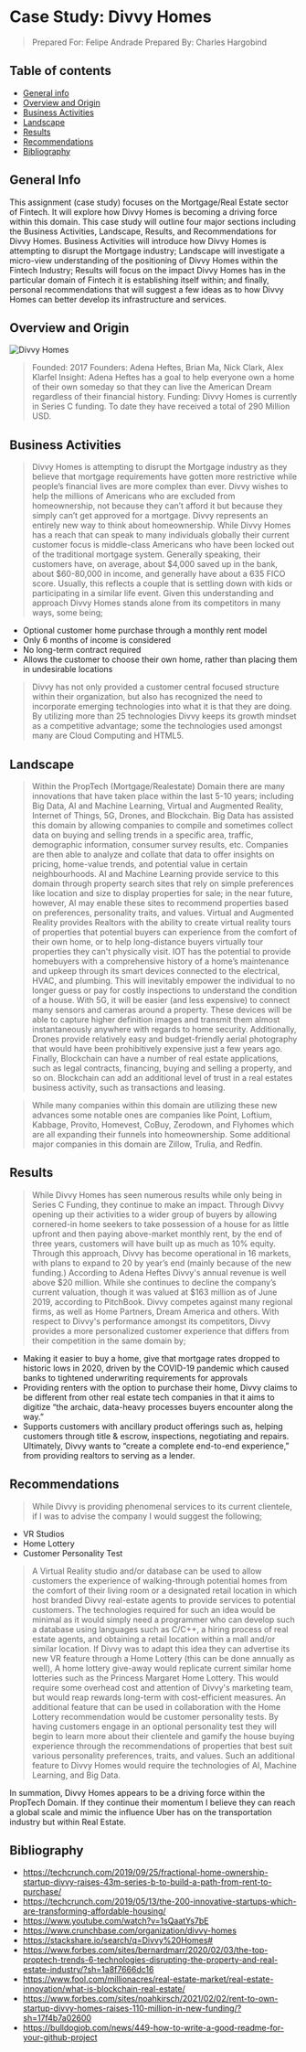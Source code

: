 # Case Study: Divvy Homes
> Prepared For: Felipe Andrade
> Prepared By: Charles Hargobind

## Table of contents
* [General info](#general-info)
* [Overview and Origin](#screenshots)
* [Business Activities](#businessactivities)
* [Landscape](#landscape)
* [Results](#results)
* [Recommendations](#recommendations)
* [Bibliography](#bibliography)

## General Info
This assignment (case study) focuses on the Mortgage/Real Estate sector of Fintech. It will explore how Divvy Homes is becoming a driving force within this domain. This case study will outline four major sections including the Business Activities, Landscape, Results, and Recommendations for Divvy Homes. Business Activities will introduce how Divvy Homes is attempting to disrupt the Mortgage industry; Landscape will investigate a micro-view understanding of the positioning of Divvy Homes within the Fintech Industry; Results will focus on the impact Divvy Homes has in the particular domain of Fintech it is establishing itself within; and finally, personal recommendations that will suggest a few ideas as to how Divvy Homes can better develop its infrastructure and services.  

## Overview and Origin
![Divvy Homes](./User/Desktop/Divvy)
> Founded: 2017
> Founders: Adena Heftes, Brian Ma, Nick Clark, Alex Klarfel
> Insight: Adena Heftes has a goal to help everyone own a home of their own someday so that they can live the American Dream regardless of their financial history. 
> Funding: Divvy Homes is currently in Series C funding. To date they have received a total of 290 Million USD.  


## Business Activities
> Divvy Homes is attempting to disrupt the Mortgage industry as they believe that mortgage requirements have gotten more restrictive while people’s financial lives are more complex than ever. Divvy wishes to help the millions of Americans who are excluded from homeownership, not because they can’t afford it but because they simply can’t get approved for a mortgage. Divvy represents an entirely new way to think about homeownership. While Divvy Homes has a reach that can speak to many individuals globally their current customer focus is middle-class Americans who have been locked out of the traditional mortgage system. Generally speaking, their customers have, on average, about $4,000 saved up in the bank, about $60-80,000 in income, and generally have about a 635 FICO score. Usually, this reflects a couple that is settling down with kids or participating in a similar life event. Given this understanding and approach Divvy Homes stands alone from its competitors in many ways, some being; 
* Optional customer home purchase through a monthly rent model 
* Only 6 months of income is considered 
* No long-term contract required
* Allows the customer to choose their own home, rather than placing them in undesirable locations

> Divvy has not only provided a customer central focused structure within their organization, but also has recognized the need to incorporate emerging technologies into what it is that they are doing. By utilizing more than 25 technologies Divvy keeps its growth mindset as a competitive advantage; some the technologies used amongst many are Cloud Computing and HTML5. 



## Landscape
> Within the PropTech (Mortgage/Realestate) Domain there are many innovations that have taken place within the last 5-10 years; including Big Data, AI and Machine Learning, Virtual and Augmented Reality, Internet of Things, 5G, Drones, and Blockchain. Big Data has assisted this domain by allowing companies to compile and sometimes collect data on buying and selling trends in a specific area, traffic, demographic information, consumer survey results, etc. Companies are then able to analyze and collate that data to offer insights on pricing, home-value trends, and potential value in certain neighbourhoods. AI and Machine Learning provide service to this domain through property search sites that rely on simple preferences like location and size to display properties for sale; in the near future, however, AI may enable these sites to recommend properties based on preferences, personality traits, and values. Virtual and Augmented Reality provides Realtors with the ability to create virtual reality tours of properties that potential buyers can experience from the comfort of their own home, or to help long-distance buyers virtually tour properties they can't physically visit. IOT has the potential to provide homebuyers with a comprehensive history of a home’s maintenance and upkeep through its smart devices connected to the electrical, HVAC, and plumbing. This will inevitably empower the individual to no longer guess or pay for costly inspections to understand the condition of a house. With 5G, it will be easier (and less expensive) to connect many sensors and cameras around a property. These devices will be able to capture higher definition images and transmit them almost instantaneously anywhere with regards to home security. Additionally, Drones provide relatively easy and budget-friendly aerial photography that would have been prohibitively expensive just a few years ago. Finally, Blockchain can have a number of real estate applications, such as legal contracts, financing, buying and selling a property, and so on. Blockchain can add an additional level of trust in a real estates business activity, such as transactions and leasing. 

> While many companies within this domain are utilizing these new advances some notable ones are companies like Point, Loftium, Kabbage, Provito, Homevest, CoBuy, Zerodown, and Flyhomes which are all expanding their funnels into homeownership. Some additional major companies in this domain are  Zillow, Trulia, and Redfin. 



## Results
> While Divvy Homes has seen numerous results while only being in Series C Funding, they continue to make an impact. Through Divvy opening up their activities to a wider group of buyers by allowing cornered-in home seekers to take possession of a house for as little upfront and then paying above-market monthly rent, by the end of three years, customers will have built up as much as 10% equity. Through this approach, Divvy has become operational in 16 markets, with plans to expand to 20 by year’s end (mainly because of the new funding.) According to Adena Heftes Divvy's annual revenue is well above $20 million. While she continues to decline the company’s current valuation, though it was valued at $163 million as of June 2019, according to PitchBook. Divvy competes against many regional firms, as well as Home Partners, Dream America and others. With respect to Divvy's performance amongst its competitors, Divvy provides a more personalized customer experience that differs from their competition in the same domain by; 
* Making it easier to buy a home, give that mortgage rates dropped to historic lows in 2020, driven by the COVID-19 pandemic which caused banks to tightened underwriting requirements for approvals
* Providing renters with the option to purchase their home, Divvy claims to be different from other real estate tech companies in that it aims to digitize “the archaic, data-heavy processes buyers encounter along the way.”
* Supports customers with ancillary product offerings such as, helping customers through title & escrow, inspections, negotiating and repairs. Ultimately, Divvy wants to “create a complete end-to-end experience,” from providing realtors to serving as a lender.

## Recommendations
> While Divvy is providing phenomenal services to its current clientele, if I was to advise the company I would suggest the following; 
* VR Studios 
* Home Lottery
* Customer Personality Test

> A Virtual Reality studio and/or database can be used to allow customers the experience of walking-through potential homes from the comfort of their living room or a designated retail location in which host branded Divvy real-estate agents to provide services to potential customers. The technologies required for such an idea would be minimal as it would simply need a programmer who can develop such a database using languages such as C/C++, a hiring process of real estate agents, and obtaining a retail location within a mall and/or similar location. If Divvy was to adapt this idea they can advertise its new VR feature through a Home Lottery (this can be done annually as well), A home lottery give-away would replicate current similar home lotteries such as the Princess Margaret Home Lottery. This would require some overhead cost and attention of Divvy's marketing team, but would reap rewards long-term with cost-efficient measures. An additional feature that can be used in collaboration with the Home Lottery recommendation would be customer personality tests. By having customers engage in an optional personality test they will begin to learn more about their clientele and gamify the house buying experience through the recommendations of properties that best suit various personality preferences, traits, and values. Such an additional feature to Divvy Homes would require the technologies of AI, Machine Learning, and Big Data. 

In summation, Divvy Homes appears to be a driving force within the PropTech Domain. If they continue their momentum I believe they can reach a global scale and mimic the influence Uber has on the transportation industry but within Real Estate.

## Bibliography
* https://techcrunch.com/2019/09/25/fractional-home-ownership-startup-divvy-raises-43m-series-b-to-build-a-path-from-rent-to-purchase/
* https://techcrunch.com/2019/05/13/the-200-innovative-startups-which-are-transforming-affordable-housing/
* https://www.youtube.com/watch?v=1sQaatYs7bE
* https://www.crunchbase.com/organization/divvy-homes
* https://stackshare.io/search/q=Divvy%20Homes#
* https://www.forbes.com/sites/bernardmarr/2020/02/03/the-top-proptech-trends-6-technologies-disrupting-the-property-and-real-estate-industry/?sh=1a8f7666dc16
* https://www.fool.com/millionacres/real-estate-market/real-estate-innovation/what-is-blockchain-real-estate/
* https://www.forbes.com/sites/noahkirsch/2021/02/02/rent-to-own-startup-divvy-homes-raises-110-million-in-new-funding/?sh=17f4b7a02600
* https://bulldogjob.com/news/449-how-to-write-a-good-readme-for-your-github-project
